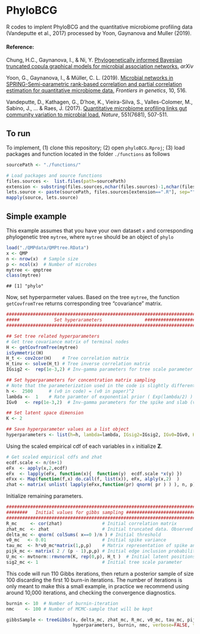 PhyloBCG
================

R codes to implent PhyloBCG and the quantitative microbiome profiling
data (Vandeputte et al., 2017) processed by Yoon, Gaynanova and Muller
(2019).

#### Reference:

Chung, H.C., Gaynanova, I., & Ni, Y. [Phylogenetically informed Bayesian
truncated copula graphical models for microbial association
networks.](https://arxiv.org/pdf/2105.05082.pdf) *arXiv*

Yoon, G., Gaynanova, I., & Müller, C. L. (2019). [Microbial networks in
SPRING-Semi-parametric rank-based correlation and partial correlation
estimation for quantitative microbiome
data.](https://www.frontiersin.org/articles/10.3389/fgene.2019.00516/full?utm_source=S-TWT&utm_medium=SNET&utm_campaign=ECO_FGENE_XXXXXXXX_auto-dlvrit)
*Frontiers in genetics*, 10, 516.

Vandeputte, D., Kathagen, G., D’hoe, K., Vieira-Silva, S.,
Valles-Colomer, M., Sabino, J., … & Raes, J. (2017). [Quantitative
microbiome profiling links gut community variation to microbial
load.](https://www.nature.com/articles/nature24460) *Nature*, 551(7681),
507-511.

## To run

To implement, (1) clone this repository; (2) open `phyloBCG.Rproj`; (3)
load packages and function located in the folder `./functions` as
follows

``` r
sourcePath <- "./functions/"

# Load packages and source functions
files.sources <-  list.files(path=sourcePath)
extension <- substring(files.sources,nchar(files.sources)-1,nchar(files.sources))
lets.source <- paste(sourcePath, files.sources[extension==".R"], sep="")
mapply(source, lets.source) 
```

## Simple example

This example assumes that you have your own dataset `x` and
corresponding phylogenetic tree `mytree`, where `mytree` should be an
object of `phylo`

``` r
load("./QMPdata/QMPtree.RData")
x <- QMP
n <- nrow(x)  # Sample size
p <- ncol(x)  # Number of microbes
mytree <- qmptree
class(mytree)
```

    ## [1] "phylo"

Now, set hyperparmeter values. Based on the tree `mytree`, the function
`getCovfromTree` returns corresponding tree “covariance” matrix.

``` r
########################################################################
#####             Set hyperarameters                ####################
########################################################################

## Set tree related hyperparameters
# Get tree covariance matrix of terminal nodes
H <- getCovfromTree(mytree)
isSymmetric(H)
H_t <- cov2cor(H)    # Tree correlation matrix
H_tinv <- solve(H_t) # Tree inverse correlation matrix 
IGsig2 <-  rep(1e-3,2) # Inv-gamma parameters for tree scale parameter (sigma^2)

## Set hyperparameters for concentration matrix sampling
# Note that the parameterization used in the code is slightly different from those in Wang (2014).  )
h <-  2500      # (v0 in code) = (v0 in paper)^2
lambda <-  1    # Rate paramter of exponential prior ( Exp(lambda/2) ) for SSVS 
IGv0   <- rep(1e-3,2)  # Inv-gamma parameters for the spike and slab (v0^2)

## Set latent space dimension
K <- 2 

## Save hyperparameter values as a list object
hyperparameters <- list(h=h, lambda=lambda, IGsig2=IGsig2, IGv0=IGv0, H_t=H_t, H_tinv=H_tinv )
```

Using the scaled empirical cdf of each variables in `x` initialize
**Z**.

``` r
# Get scaled empirical cdfs and zhat
ecdf.scale <- n/(n+1)
eFx  <- apply(x,2,ecdf)
eFx  <- lapply(eFx, function(x){  function(y)  ecdf.scale *x(y) })
eFxx <- Map(function(f,x) do.call(f, list(x)), eFx, alply(x,2)  )
zhat <- matrix( unlist( lapply(eFxx,function(pr) qnorm( pr ) ) ), n, p)
```

Initialize remaining parameters.

``` r
########################################################################
########   Initial values for gibbs sampling ###########################
########################################################################
R_mc     <- cor(zhat)               # Initial correlation matrix
zhat_mc  <- zhat                    # Initial truncated data. Observed data will be fixed
delta_mc <- qnorm( colSums( x==0 )/n ) # Initial threshold
v0_mc   <- 0.01                     # Initial spike variance
tau_mc  <- h*v0_mc*matrix(1,p,p)    # Matrix representation of spike and slab variances
pijk_mc <- matrix( 2 / (p - 1),p,p) # Initial edge inclusion probability matrix
U_mc <- mvtnorm::rmvnorm(K, rep(0,p), H_t )  # Initial latent positions
sig2_mc <- 1                        # Initial tree scale parameter
```

This code will run 110 Gibbs iterations, then return a posterior sample
of size 100 discarding the first 10 burn-in iterations. The number of
iterations is only meant to make this a small example, in practice we
recommend using around 10,000 iterations, and checking the convergence
diagnostics.

``` r
burnin <- 10  # Number of burnin-iteration
nmc    <- 100 # Number of MCMC-sample that will be kept

gibbsSample <- treeGibbs(x, delta_mc, zhat_mc, R_mc, v0_mc, tau_mc, pijk_mc, U_mc, sig2_mc,
                         hyperparameters, burnin, nmc, verbose=FALSE, thin=NULL)
```
